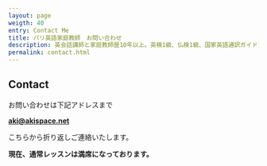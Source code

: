```yaml
---
layout: page
weigth: 40
entry: Contact Me
title: パリ英語家庭教師　お問い合わせ
description: 英会話講師と家庭教師歴10年以上。英検1級、仏検1級、国家英語通訳ガイド資格など保持。各生徒さんのレベルに合わせて丁寧に英語を教えます。
permalink: contact.html
---
```


## Contact

お問い合わせは下記アドレスまで

**[aki@akispace.net](mailto:aki@akispace.net)**

こちらから折り返しご連絡いたします。

**現在、通常レッスンは満席になっております。**
